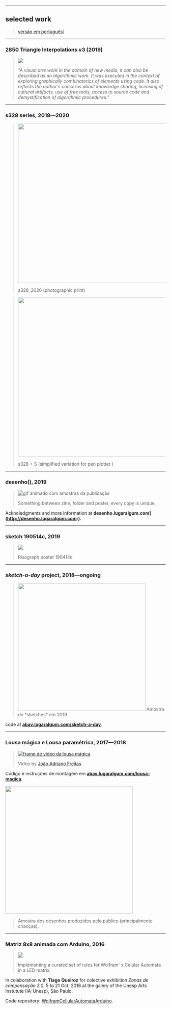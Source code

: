 
---

## selected work
> [versão em português](index.md))

---

### 2850 Triangle Interpolations v3 (2019)

> ![](assets/Triangle-Interpolations.jpg)
>
> *"A visual arts work in the domain of new media, it can also be described as an algorithmic work. It was executed in the context of exploring graphically combinatorics of elements using code. It also reflects the author's concerns about knowledge sharing, licensing of cultural artifacts, use of free tools, access to source code and demystification of algorithmic procedures."*

---

### s328 series, 2018—2020

> <img src="assets/s328_photo.jpg" style="height:500px" />
>
> a328_2020 (photographic print)

> <img src="assets/penplotter328.jpg" style="height:500px"/>
>
> s328 + S (simplified variation for  pen plotter )

---

### desenho(), 2019

> ![gif animado com amostras da publicação](http://desenho.lugaralgum.com/assets/amostra-desenho0.gif)
>
> Something between zine, folder and poster, every copy is unique.

Acknoledgments and more information at **desenho.lugaralgum.com](http://desenho.lugaralgum.com:).** 

---

### sketch 190514c, 2019

> ![](assets/sketch_riso.jpg)
>
> Risograph poster 190414c 

---

### *sketch-a-day*  project, 2018—ongoing

> <img src="assets/sketch-a-day3.png " style="height:400px">
> Amostra de *sketches* em 2019

code at  **[abav.lugaralgum.com/sketch-a-day](http://abav.lugaralgum.com)**.

---

### Lousa mágica e Lousa paramétrica, 2017—2018

>[![frame de vídeo da lousa mágica](https://camo.githubusercontent.com/24628b40caf9943f12bdb845bcfcf161b55d4370/68747470733a2f2f696d672e796f75747562652e636f6d2f76692f44354861316268714275512f302e6a7067)](https://www.youtube.com/watch?v=D5Ha1bhqBuQ)
>
>Video by [João Adriano Freitas](https://github.com/jaafreitas)

Código e instruções de montagem em [**abav.lugaralgum.com/lousa-magica**](https://abav.lugaralgum.com/lousa-magica/).

<img src="assets/exemplos_lousa.png" style="height:400px">

> Amostra dos desenhos produzidos pelo público (principalmente crianças).

---

### Matriz 8x8 animada com Arduino, 2016

> ![](assets/Matriz8x8.jpg)
>
> Implementing a curated set of rules for Wolfram' s Celular Automata in a LED matrix.

In colaboration with **Tiago Queiroz**  for colective exhibition *Zonas de compensação 3.0*,  5 to  21 Oct,  2016 at the galery of the Unesp Arts Instutute (IA-Unesp), São Paulo.

Code repository: [WolframCellularAutomataArduino](https://github.com/villares/WolframCellularAutomataArduino/blob/master/WolframCellularAutomataArduino.ino).

